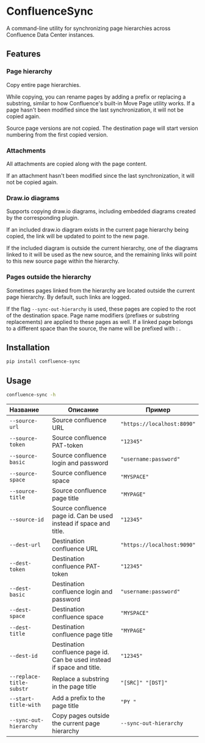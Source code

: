 # ConfluenceSync

A command-line utility for synchronizing page hierarchies across Confluence Data Center instances.

## Features

### Page hierarchy

Copy entire page hierarchies.

While copying, you can rename pages by adding a prefix or replacing a substring, similar to how Confluence's built-in Move Page utility
works.
If a page hasn't been modified since the last synchronization, it will not be copied again.

Source page versions are not copied. The destination page will start version numbering from the first copied version.

### Attachments

All attachments are copied along with the page content.

If an attachment hasn't been modified since the last synchronization, it will not be copied again.

### Draw.io diagrams

Supports copying draw.io diagrams, including embedded diagrams created by the corresponding plugin.

If an included draw.io diagram exists in the current page hierarchy being copied, the link will be updated to point to the new page.

If the included diagram is outside the current hierarchy, one of the diagrams linked to it will be used as the new source,
and the remaining links will point to this new source page within the hierarchy.

### Pages outside the hierarchy

Sometimes pages linked from the hierarchy are located outside the current page hierarchy.
By default, such links are logged.

If the flag `--sync-out-hierarchy` is used, these pages are copied to the root of the destination space.
Page name modifiers (prefixes or substring replacements) are applied to these pages as well.
If a linked page belongs to a different space than the source, the name will be prefixed with <LinkedPageSpaceName>: .

## Installation

```bash
pip install confluence-sync
```

## Usage

```bash
confluence-sync -h
```

| Название                 | Описание                                                                | Пример                     |
|:-------------------------|-------------------------------------------------------------------------|----------------------------|
| `--source-url`           | Source confluence URL                                                   | `"https://localhost:8090"` |
| `--source-token`         | Source confluence PAT-token                                             | `"12345"`                  |
| `--source-basic`         | Source confluence login and password                                    | `"username:password"`      |
| `--source-space`         | Source confluence space                                                 | `"MYSPACE"`                |
| `--source-title`         | Source confluence page title                                            | `"MYPAGE"`                 |
| `--source-id`            | Source confluence page id. Can be used instead if space and title.      | `"12345"`                  |
| `--dest-url`             | Destination confluence URL                                              | `"https://localhost:9090"` |
| `--dest-token`           | Destination confluence PAT-token                                        | `"12345"`                  |
| `--dest-basic`           | Destination confluence login and password                               | `"username:password"`      |
| `--dest-space`           | Destination confluence space                                            | `"MYSPACE"`                |
| `--dest-title`           | Destination confluence page title                                       | `"MYPAGE"`                 |
| `--dest-id`              | Destination confluence page id. Can be used instead if space and title. | `"12345"`                  |
| `--replace-title-substr` | Replace a substring in the page title                                   | `"[SRC]" "[DST]"`          |
| `--start-title-with`     | Add a prefix to the page title                                          | `"PY "`                    |
| `--sync-out-hierarchy`   | Copy pages outside the current page hierarchy                           | `--sync-out-hierarchy`     |
